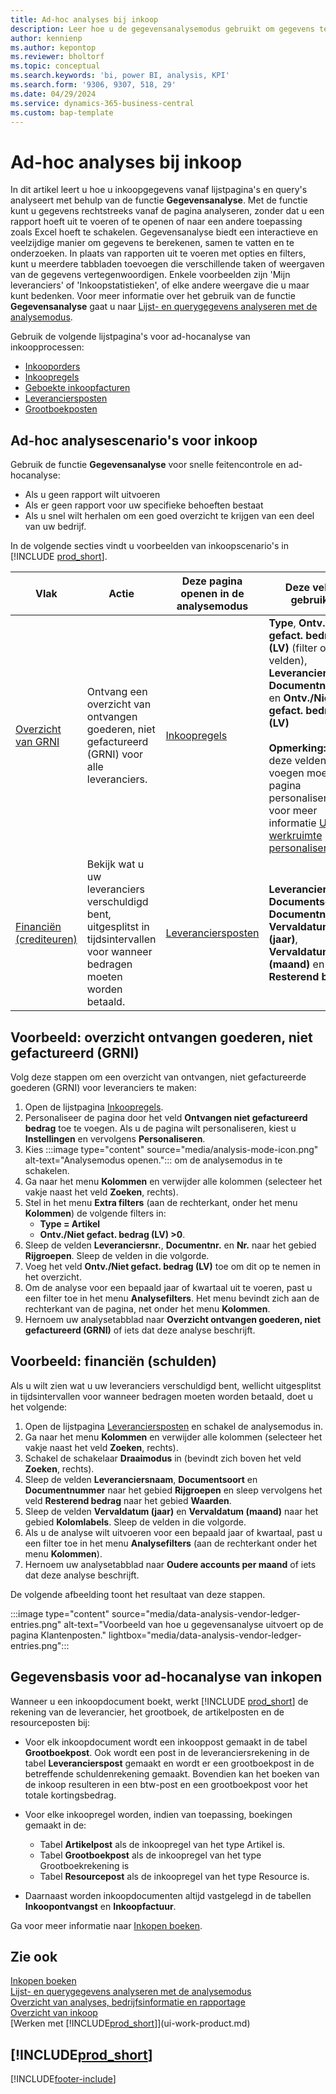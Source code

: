 ```yaml
---
title: Ad-hoc analyses bij inkoop
description: Leer hoe u de gegevensanalysemodus gebruikt om gegevens te analyseren bij inkoop.
author: kennienp
ms.author: kepontop
ms.reviewer: bholtorf
ms.topic: conceptual
ms.search.keywords: 'bi, power BI, analysis, KPI'
ms.search.form: '9306, 9307, 518, 29'
ms.date: 04/29/2024
ms.service: dynamics-365-business-central
ms.custom: bap-template
---
```


# <a name="ad-hoc-analyses-in-purchasing"></a>Ad-hoc analyses bij inkoop

In dit artikel leert u hoe u inkoopgegevens vanaf lijstpagina's en query's analyseert met behulp van de functie **Gegevensanalyse**. Met de functie kunt u gegevens rechtstreeks vanaf de pagina analyseren, zonder dat u een rapport hoeft uit te voeren of te openen of naar een andere toepassing zoals Excel hoeft te schakelen. Gegevensanalyse biedt een interactieve en veelzijdige manier om gegevens te berekenen, samen te vatten en te onderzoeken. In plaats van rapporten uit te voeren met opties en filters, kunt u meerdere tabbladen toevoegen die verschillende taken of weergaven van de gegevens vertegenwoordigen. Enkele voorbeelden zijn 'Mijn leveranciers' of 'Inkoopstatistieken', of elke andere weergave die u maar kunt bedenken. Voor meer informatie over het gebruik van de functie **Gegevensanalyse** gaat u naar [Lijst- en querygegevens analyseren met de analysemodus](analysis-mode.md).

Gebruik de volgende lijstpagina's voor ad-hocanalyse van inkoopprocessen:

- [Inkooporders](https://businesscentral.dynamics.com/?page=9307)
- [Inkoopregels](https://businesscentral.dynamics.com/?page=518)
- [Geboekte inkoopfacturen](https://businesscentral.dynamics.com/?page=146)
- [Leveranciersposten](https://businesscentral.dynamics.com/?page=29)
- [Grootboekposten](https://businesscentral.dynamics.com/?page=20)

## <a name="ad-hoc-analysis-scenarios-for-purchasing"></a>Ad-hoc analysescenario's voor inkoop

Gebruik de functie **Gegevensanalyse** voor snelle feitencontrole en ad-hocanalyse:

- Als u geen rapport wilt uitvoeren
- Als er geen rapport voor uw specifieke behoeften bestaat
- Als u snel wilt herhalen om een goed overzicht te krijgen van een deel van uw bedrijf.

In de volgende secties vindt u voorbeelden van inkoopscenario's in [!INCLUDE [prod_short](includes/prod_short.md)].

| Vlak | Actie | Deze pagina openen in de analysemodus | Deze velden gebruiken |
| ---- | ----- | ------------------------------- |------------------- |
| [Overzicht van GRNI](#example-goods-received-not-invoiced-grni-overview) | Ontvang een overzicht van ontvangen goederen, niet gefactureerd (GRNI) voor alle leveranciers. | [Inkoopregels](https://businesscentral.dynamics.com/?page=518) | **Type**, **Ontv./Niet gefact. bedrag (LV)** (filter op deze velden), **Leveranciersnr.**, **Documentnr.**, **Nr.** en **Ontv./Niet gefact. bedrag (LV)** <br><br> **Opmerking:** Om deze velden toe te voegen moet u de pagina personaliseren. Zie voor meer informatie [Uw werkruimte personaliseren](ui-personalization-user.md). | 
| [Financiën (crediteuren)](#example-finance-accounts-payable) | Bekijk wat u uw leveranciers verschuldigd bent, uitgesplitst in tijdsintervallen voor wanneer bedragen moeten worden betaald. | [Leveranciersposten](https://businesscentral.dynamics.com/?page=29) | **Leveranciersnaam**, **Documentsoort**, **Documentnr.**, **Vervaldatum (jaar)**, **Vervaldatum (maand)** en **Resterend bedrag**. |

## <a name="example-goods-received-not-invoiced-grni-overview"></a>Voorbeeld: overzicht ontvangen goederen, niet gefactureerd (GRNI)

Volg deze stappen om een overzicht van ontvangen, niet gefactureerde goederen (GRNI) voor leveranciers te maken:

1. Open de lijstpagina [Inkoopregels](https://businesscentral.dynamics.com/?page=518).
1. Personaliseer de pagina door het veld **Ontvangen niet gefactureerd bedrag** toe te voegen. Als u de pagina wilt personaliseren, kiest u **Instellingen** en vervolgens **Personaliseren**.
1. Kies :::image type="content" source="media/analysis-mode-icon.png" alt-text="Analysemodus openen."::: om de analysemodus in te schakelen.
1. Ga naar het menu **Kolommen** en verwijder alle kolommen (selecteer het vakje naast het veld **Zoeken**, rechts).
1. Stel in het menu **Extra filters** (aan de rechterkant, onder het menu **Kolommen**) de volgende filters in:
    - **Type = Artikel**
    - **Ontv./Niet gefact. bedrag (LV) >0**. 
1. Sleep de velden **Leveranciersnr.**, **Documentnr.** en **Nr.** naar het gebied **Rijgroepen**. Sleep de velden in die volgorde.
1. Voeg het veld **Ontv./Niet gefact. bedrag (LV)** toe om dit op te nemen in het overzicht.
1. Om de analyse voor een bepaald jaar of kwartaal uit te voeren, past u een filter toe in het menu **Analysefilters**. Het menu bevindt zich aan de rechterkant van de pagina, net onder het menu **Kolommen**.
1. Hernoem uw analysetabblad naar **Overzicht ontvangen goederen, niet gefactureerd (GRNI)** of iets dat deze analyse beschrijft.

## <a name="example-finance-accounts-payable"></a>Voorbeeld: financiën (schulden)

Als u wilt zien wat u uw leveranciers verschuldigd bent, wellicht uitgesplitst in tijdsintervallen voor wanneer bedragen moeten worden betaald, doet u het volgende:

1. Open de lijstpagina [Leveranciersposten](https://businesscentral.dynamics.com/?page=29) en schakel de analysemodus in.
1. Ga naar het menu **Kolommen** en verwijder alle kolommen (selecteer het vakje naast het veld **Zoeken**, rechts).
1. Schakel de schakelaar **Draaimodus** in (bevindt zich boven het veld **Zoeken**, rechts).
1. Sleep de velden **Leveranciersnaam**, **Documentsoort** en **Documentnummer** naar het gebied **Rijgroepen** en sleep vervolgens het veld **Resterend bedrag** naar het gebied **Waarden**.
1. Sleep de velden **Vervaldatum (jaar)** en **Vervaldatum (maand)** naar het gebied **Kolomlabels**. Sleep de velden in die volgorde.
1. Als u de analyse wilt uitvoeren voor een bepaald jaar of kwartaal, past u een filter toe in het menu **Analysefilters** (aan de rechterkant onder het menu **Kolommen**).
1. Hernoem uw analysetabblad naar **Oudere accounts per maand** of iets dat deze analyse beschrijft.

De volgende afbeelding toont het resultaat van deze stappen.

:::image type="content" source="media/data-analysis-vendor-ledger-entries.png" alt-text="Voorbeeld van hoe u gegevensanalyse uitvoert op de pagina Klantenposten." lightbox="media/data-analysis-vendor-ledger-entries.png":::

## <a name="data-foundation-for-ad-hoc-analysis-on-purchasing"></a>Gegevensbasis voor ad-hocanalyse van inkopen

Wanneer u een inkoopdocument boekt, werkt [!INCLUDE [prod_short](includes/prod_short.md)] de rekening van de leverancier, het grootboek, de artikelposten en de resourceposten bij:

- Voor elk inkoopdocument wordt een inkooppost gemaakt in de tabel **Grootboekpost**. Ook wordt een post in de leveranciersrekening in de tabel **Leverancierspost** gemaakt en wordt er een grootboekpost in de betreffende schuldenrekening gemaakt. Bovendien kan het boeken van de inkoop resulteren in een btw-post en een grootboekpost voor het totale kortingsbedrag.

- Voor elke inkoopregel worden, indien van toepassing, boekingen gemaakt in de:
  - Tabel **Artikelpost** als de inkoopregel van het type Artikel is.
  - Tabel **Grootboekpost** als de inkoopregel van het type Grootboekrekening is
  - Tabel **Resourcepost** als de inkoopregel van het type Resource is.
- Daarnaast worden inkoopdocumenten altijd vastgelegd in de tabellen **Inkoopontvangst** en **Inkoopfactuur**.

Ga voor meer informatie naar [Inkopen boeken](purchasing-how-record-purchases.md#posting-purchases).

## <a name="see-also"></a>Zie ook

[Inkopen boeken](purchasing-how-record-purchases.md#posting-purchases)  
[Lijst- en querygegevens analyseren met de analysemodus](analysis-mode.md)  
[Overzicht van analyses, bedrijfsinformatie en rapportage](reports-bi-reporting.md)  
[Overzicht van inkoop](purchasing-manage-purchasing.md)  
[Werken met [!INCLUDE[prod_short](includes/prod_short.md)]](ui-work-product.md)  

## [!INCLUDE[prod_short](includes/free_trial_md.md)]  

[!INCLUDE[footer-include](includes/footer-banner.md)]
